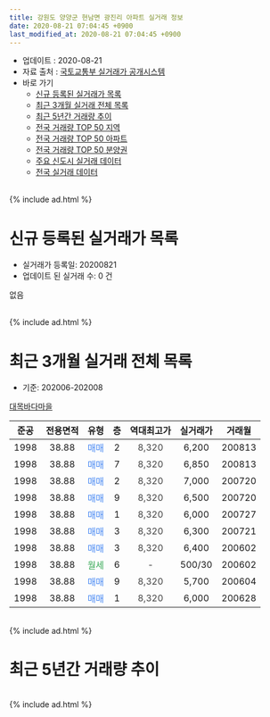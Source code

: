 ```yaml
---
title: 강원도 양양군 현남면 광진리 아파트 실거래 정보
date: 2020-08-21 07:04:45 +0900
last_modified_at: 2020-08-21 07:04:45 +0900
---
```


* 업데이트 : 2020-08-21
* 자료 출처 : [국토교통부 실거래가 공개시스템](http://rt.molit.go.kr)
* 바로 가기
    * [신규 등록된 실거래가 목록](#신규-등록된-실거래가-목록)
    * [최근 3개월 실거래 전체 목록](#최근-3개월-실거래-전체-목록)
    * [최근 5년간 거래량 추이](#최근-5년간-거래량-추이)
    * [전국 거래량 TOP 50 지역](https://inasie.github.io/apt-trade-info/최근-3개월-전국에서-가장-거래가-많이-발생한-지역)
    * [전국 거래량 TOP 50 아파트](https://inasie.github.io/apt-trade-info/최근-3개월-전국에서-가장-거래가-많이-발생한-아파트)
    * [전국 거래량 TOP 50 분양권](https://inasie.github.io/apt-trade-info/최근-3개월-전국에서-가장-거래가-많이-발생한-분양권)
    * [주요 신도시 실거래 데이터](https://inasie.github.io/apt-trade-info/주요-신도시)
    * [전국 실거래 데이터](https://inasie.github.io/apt-trade-info/전국)
<br>
{% include ad.html %}
<br>

# 신규 등록된 실거래가 목록
* 실거래가 등록일: 20200821
* 업데이트 된 실거래 수: 0 건

없음

<br>
{% include ad.html %}
<br>

# 최근 3개월 실거래 전체 목록
* 기준: 202006-202008


[대목바다마을](https://search.naver.com/search.naver?query=%EA%B0%95%EC%9B%90%EB%8F%84+%EC%96%91%EC%96%91%EA%B5%B0+%ED%98%84%EB%82%A8%EB%A9%B4+%EA%B4%91%EC%A7%84%EB%A6%AC+%EB%8C%80%EB%AA%A9%EB%B0%94%EB%8B%A4%EB%A7%88%EC%9D%84)

|준공|전용면적|유형|층|역대최고가|실거래가|거래월|
|:---:|:---:|:---:|:---:|:---:|:---:|:---:|
|1998|38.88|<span style="color:#4285f3">매매</span>|2|<span style="color:#444444">8,320</span>|6,200|200813|
|1998|38.88|<span style="color:#4285f3">매매</span>|7|<span style="color:#444444">8,320</span>|6,850|200813|
|1998|38.88|<span style="color:#4285f3">매매</span>|2|<span style="color:#444444">8,320</span>|7,000|200720|
|1998|38.88|<span style="color:#4285f3">매매</span>|9|<span style="color:#444444">8,320</span>|6,500|200720|
|1998|38.88|<span style="color:#4285f3">매매</span>|1|<span style="color:#444444">8,320</span>|6,000|200727|
|1998|38.88|<span style="color:#4285f3">매매</span>|3|<span style="color:#444444">8,320</span>|6,300|200721|
|1998|38.88|<span style="color:#4285f3">매매</span>|3|<span style="color:#444444">8,320</span>|6,400|200602|
|1998|38.88|<span style="color:#34a853">월세</span>|6|<span style="color:#444444">-</span>|500/30|200602|
|1998|38.88|<span style="color:#4285f3">매매</span>|9|<span style="color:#444444">8,320</span>|5,700|200604|
|1998|38.88|<span style="color:#4285f3">매매</span>|1|<span style="color:#444444">8,320</span>|6,000|200628|


<br>
{% include ad.html %}
<br>

# 최근 5년간 거래량 추이


<div style="width:100%;">
    <canvas id="deal_progress" height="200"></canvas>
</div>

<script>
new Chart(document.getElementById("deal_progress"), {
    type: 'line',
    data: {
        labels: ['201508','201509','201510','201511','201512','201601','201602','201603','201604','201605','201606','201607','201608','201609','201610','201611','201612','201701','201702','201703','201704','201705','201706','201707','201708','201709','201710','201711','201712','201801','201802','201803','201804','201805','201806','201807','201808','201809','201810','201811','201812','201901','201902','201903','201904','201905','201906','201907','201908','201909','201910','201911','201912','202001','202002','202003','202004','202005','202006','202007','202008'],
        datasets: [{
            label: '매매',
            pointRadius: 1,
            data: [4, 2, 3, 2, 6, 4, 2, 1, 5, 4, 5, 3, 2, 0, 3, 5, 3, 2, 1, 0, 3, 2, 8, 4, 2, 2, 2, 1, 1, 1, 1, 2, 2, 4, 2, 3, 1, 1, 3, 1, 0, 0, 1, 1, 1, 1, 1, 1, 1, 1, 3, 0, 1, 0, 1, 0, 2, 1, 3, 4, 2],
            borderColor: "rgba(255, 201, 14, 1)",
            backgroundColor: "rgba(255, 201, 14, 0.5)",
            fill: false,
            lineTension: 0
        },{
            label: '전월세',
            pointRadius: 1,
            data: [1, 0, 0, 0, 0, 0, 2, 0, 1, 1, 0, 1, 0, 1, 0, 0, 1, 0, 1, 0, 1, 0, 0, 1, 1, 0, 0, 1, 0, 1, 0, 0, 0, 0, 0, 0, 2, 0, 0, 1, 0, 0, 1, 0, 0, 0, 0, 0, 0, 2, 0, 0, 0, 0, 0, 0, 3, 0, 1, 0, 0],
            borderColor: "rgba(0, 141, 185, 1)",
            backgroundColor: "rgba(0, 141, 185, 0.5)",
            fill: false,
            lineTension: 0
        }
        ]
    },
    options: {
        responsive: true,
        title: {
            display: false
        },
        tooltips: {
            mode: 'index',
            intersect: false
        },
        hover: {
            mode: 'nearest',
            intersect: true
        },
        scales: {
            xAxes: [{
                display: true,
                scaleLabel: {
                    display: true,
                    labelString: '년/월'
                }
            }],
            yAxes: [{
                display: true,
                ticks: {
                    suggestedMin: 0,
                },
                scaleLabel: {
                    display: true,
                    labelString: '실거래 수'
                }
            }]
        }
    }
});

</script>


<br>
{% include ad.html %}
<br>

